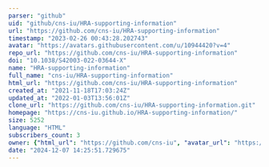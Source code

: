 ```yaml
---
parser: "github"
uid: "github/cns-iu/HRA-supporting-information"
url: "https://github.com/cns-iu/HRA-supporting-information"
timestamp: "2023-02-26 00:43:28.202743"
avatar: "https://avatars.githubusercontent.com/u/10944420?v=4"
repo_url: "https://github.com/cns-iu/HRA-supporting-information"
doi: "10.1038/S42003-022-03644-X"
name: "HRA-supporting-information"
full_name: "cns-iu/HRA-supporting-information"
html_url: "https://github.com/cns-iu/HRA-supporting-information"
created_at: "2021-11-18T17:03:24Z"
updated_at: "2022-01-03T13:56:01Z"
clone_url: "https://github.com/cns-iu/HRA-supporting-information.git"
homepage: "https://cns-iu.github.io/HRA-supporting-information/"
size: 5252
language: "HTML"
subscribers_count: 3
owner: {"html_url": "https://github.com/cns-iu", "avatar_url": "https://avatars.githubusercontent.com/u/10944420?v=4", "login": "cns-iu", "type": "Organization"}
date: "2024-12-07 14:25:51.729675"
---
```

